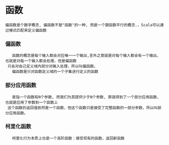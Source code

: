 # 函数
    偏函数是个数学概念, 偏函数不是"函数"的一种, 而是一个跟函数平行的概念.，Scala可以通过模式匹配来定义偏函数
### 偏函数
       函数的概念是每个输入都会对应唯一一个输出,言外之意就是对每个输入都会有一个输出，也就是对每一个输入都会处理，但是偏函数
     只会对自己定义域内部分对输入处理，所以叫偏函数。
       偏函数是只对函数定义域的一个子集进行定义的函数
### 部分应用函数
       是指一个函数有N个参数, 而我们为其提供少于N个参数, 那就得到了一个部分应用函数，也就是应用了参数到一个函数上
     这个函数的返回值依然是一个函数，但这个函数只是接受了完整函数的一部分参数，所以叫部分应用函数。
### 柯里化函数
       柯里化行为本质上也是一个高阶函数：接受现有的函数，返回新函数